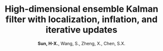 ---
title: "High-dimensional ensemble Kalman filter with localization, inflation, and iterative updates"
collection: publications
author: <strong>Sun, H-X.</strong>, Wang, S., Zheng, X., Chen, S.X.
conf: 'Quarterly Journal of the Royal Meteorological Society'
year: 2024
paperurl: /publications/papers/2024_QJRMS.pdf
additional: true
---